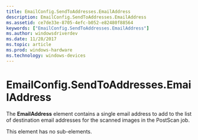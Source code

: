 ```yaml
---
title: EmailConfig.SendToAddresses.EmailAddress
description: EmailConfig.SendToAddresses.EmailAddress
ms.assetid: ce7de33e-8705-4efc-b052-e82480f88564
keywords: ["EmailConfig.SendToAddresses.EmailAddress"]
ms.author: windowsdriverdev
ms.date: 11/28/2017
ms.topic: article
ms.prod: windows-hardware
ms.technology: windows-devices
---
```


# EmailConfig.SendToAddresses.EmailAddress


The **EmailAddress** element contains a single email address to add to the list of destination email addresses for the scanned images in the PostScan job.

This element has no sub-elements.

 

 





